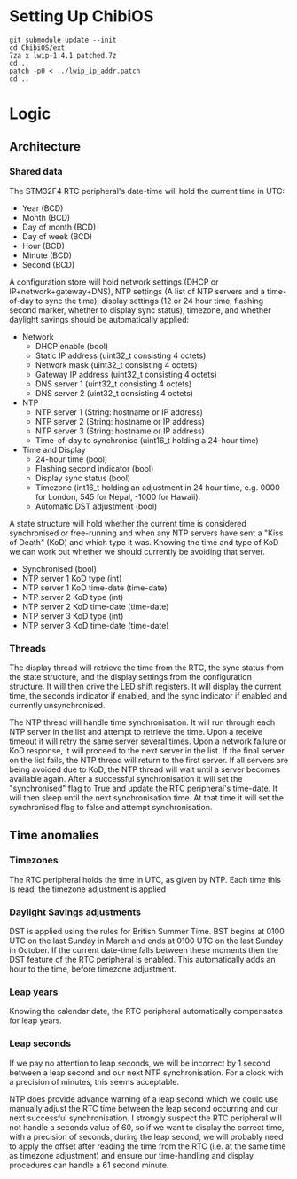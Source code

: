 # Setting Up ChibiOS

```
git submodule update --init
cd ChibiOS/ext
7za x lwip-1.4.1_patched.7z
cd ..
patch -p0 < ../lwip_ip_addr.patch
cd ..
```

# Logic
## Architecture
### Shared data
The STM32F4 RTC peripheral's date-time will hold the current time in UTC:
* Year (BCD)
* Month (BCD)
* Day of month (BCD)
* Day of week (BCD)
* Hour (BCD)
* Minute (BCD)
* Second (BCD)

A configuration store will hold network settings (DHCP or
IP+network+gateway+DNS), NTP settings (A list of NTP servers and a time-of-day
to sync the time), display settings (12 or 24 hour time, flashing second
marker, whether to display sync status), timezone, and whether daylight savings
should be automatically applied:
* Network
    * DHCP enable (bool)
    * Static IP address (uint32_t consisting 4 octets)
    * Network mask (uint32_t consisting 4 octets)
    * Gateway IP address (uint32_t consisting 4 octets)
    * DNS server 1 (uint32_t consisting 4 octets)
    * DNS server 2 (uint32_t consisting 4 octets)
* NTP
    * NTP server 1 (String: hostname or IP address)
    * NTP server 2 (String: hostname or IP address)
    * NTP server 3 (String: hostname or IP address)
    * Time-of-day to synchronise (uint16_t holding a 24-hour time)
* Time and Display
    * 24-hour time (bool)
    * Flashing second indicator (bool)
    * Display sync status (bool)
    * Timezone (int16_t holding an adjustment in 24 hour time, e.g. 0000 for
      London, 545 for Nepal, -1000 for Hawaii).
    * Automatic DST adjustment (bool)

A state structure will hold whether the current time is considered
synchronised or free-running and when any NTP servers have sent a "Kiss
of Death" (KoD) and which type it was.  Knowing the time and type of KoD we can
work out whether we should currently be avoiding that server.
* Synchronised (bool)
* NTP server 1 KoD type (int)
* NTP server 1 KoD time-date (time-date)
* NTP server 2 KoD type (int)
* NTP server 2 KoD time-date (time-date)
* NTP server 3 KoD type (int)
* NTP server 3 KoD time-date (time-date)

### Threads
The display thread will retrieve the time from the RTC, the sync status from
the state structure, and the display settings from the configuration structure.
It will then drive the LED shift registers.  It will display the current time,
the seconds indicator if enabled, and the sync indicator if enabled and
currently unsynchronised.

The NTP thread will handle time synchronisation.  It will run through each NTP
server in the list and attempt to retrieve the time.  Upon a receive timeout it
will retry the same server several times.  Upon a network failure or KoD
response, it will proceed to the next server in the list.  If the final server
on the list fails, the NTP thread will return to the first server.  If all
servers are being avoided due to KoD, the NTP thread will wait until a server
becomes available again.  After a successful synchronisation it will set the
"synchronised" flag to True and update the RTC peripheral's time-date.  It will
then sleep until the next synchronisation time.  At that time it will set the
synchronised flag to false and attempt synchronisation.

## Time anomalies
### Timezones
The RTC peripheral holds the time in UTC, as given by NTP.  Each time this is
read, the timezone adjustment is applied

### Daylight Savings adjustments
DST is applied using the rules for British Summer Time.  BST begins at 0100 UTC
on the last Sunday in March and ends at 0100 UTC on the last Sunday in October.
If the current date-time falls between these moments then the DST feature of
the RTC peripheral is enabled.  This automatically adds an hour to the time,
before timezone adjustment.

### Leap years
Knowing the calendar date, the RTC peripheral automatically compensates for
leap years.

### Leap seconds
If we pay no attention to leap seconds, we will be incorrect by 1 second
between a leap second and our next NTP synchronisation.  For a clock with a
precision of minutes, this seems acceptable.

NTP does provide advance warning of a leap second which we could use manually
adjust the RTC time between the leap second occurring and our next successful
synchronisation.  I strongly suspect the RTC peripheral will not handle a
seconds value of 60, so if we want to display the correct time, with a
precision of seconds, during the leap second, we will probably need to apply
the offset after reading the time from the RTC (i.e. at the same time as
timezone adjustment) and ensure our time-handling and display procedures can
handle a 61 second minute.
